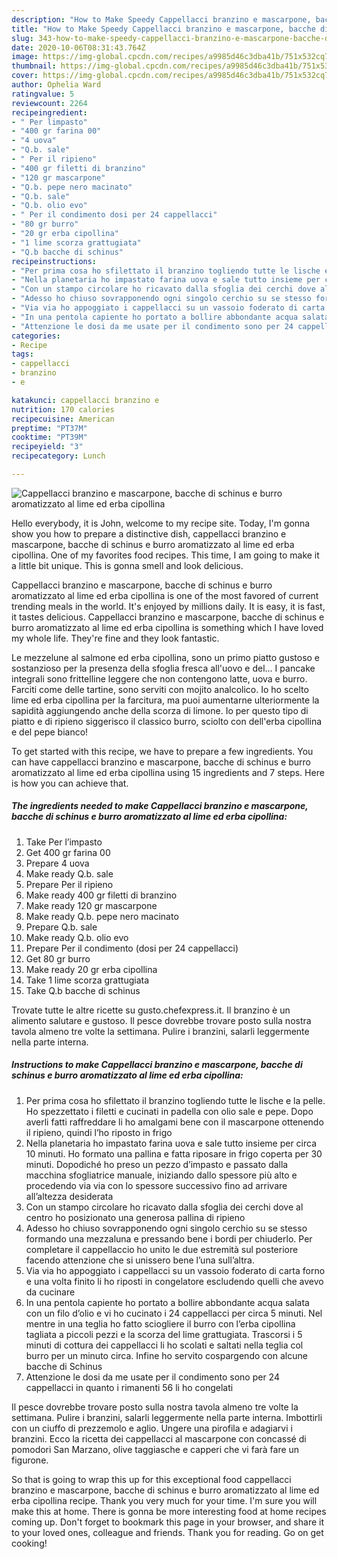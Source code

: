```yaml
---
description: "How to Make Speedy Cappellacci branzino e mascarpone, bacche di schinus e burro aromatizzato al lime ed erba cipollina"
title: "How to Make Speedy Cappellacci branzino e mascarpone, bacche di schinus e burro aromatizzato al lime ed erba cipollina"
slug: 343-how-to-make-speedy-cappellacci-branzino-e-mascarpone-bacche-di-schinus-e-burro-aromatizzato-al-lime-ed-erba-cipollina
date: 2020-10-06T08:31:43.764Z
image: https://img-global.cpcdn.com/recipes/a9985d46c3dba41b/751x532cq70/cappellacci-branzino-e-mascarpone-bacche-di-schinus-e-burro-aromatizzato-al-lime-ed-erba-cipollina-recipe-main-photo.jpg
thumbnail: https://img-global.cpcdn.com/recipes/a9985d46c3dba41b/751x532cq70/cappellacci-branzino-e-mascarpone-bacche-di-schinus-e-burro-aromatizzato-al-lime-ed-erba-cipollina-recipe-main-photo.jpg
cover: https://img-global.cpcdn.com/recipes/a9985d46c3dba41b/751x532cq70/cappellacci-branzino-e-mascarpone-bacche-di-schinus-e-burro-aromatizzato-al-lime-ed-erba-cipollina-recipe-main-photo.jpg
author: Ophelia Ward
ratingvalue: 5
reviewcount: 2264
recipeingredient:
- " Per limpasto"
- "400 gr farina 00"
- "4 uova"
- "Q.b. sale"
- " Per il ripieno"
- "400 gr filetti di branzino"
- "120 gr mascarpone"
- "Q.b. pepe nero macinato"
- "Q.b. sale"
- "Q.b. olio evo"
- " Per il condimento dosi per 24 cappellacci"
- "80 gr burro"
- "20 gr erba cipollina"
- "1 lime scorza grattugiata"
- "Q.b bacche di schinus"
recipeinstructions:
- "Per prima cosa ho sfilettato il branzino togliendo tutte le lische e la pelle. Ho spezzettato i filetti e cucinati in padella con olio sale e pepe. Dopo averli fatti raffreddare li ho amalgami bene con il mascarpone ottenendo il ripieno, quindi l’ho riposto in frigo"
- "Nella planetaria ho impastato farina uova e sale tutto insieme per circa 10 minuti. Ho formato una pallina e fatta riposare in frigo coperta per 30 minuti. Dopodiché ho preso un pezzo d’impasto e passato dalla macchina sfogliatrice manuale, iniziando dallo spessore più alto e procedendo via via con lo spessore successivo fino ad arrivare all’altezza desiderata"
- "Con un stampo circolare ho ricavato dalla sfoglia dei cerchi dove al centro ho posizionato una generosa pallina di ripieno"
- "Adesso ho chiuso sovrapponendo ogni singolo cerchio su se stesso formando una mezzaluna e pressando bene i bordi per chiuderlo. Per completare il cappellaccio ho unito le due estremità sul posteriore facendo attenzione che si unissero bene l’una sull’altra."
- "Via via ho appoggiato i cappellacci su un vassoio foderato di carta forno e una volta finito li ho riposti in congelatore escludendo quelli che avevo da cucinare"
- "In una pentola capiente ho portato a bollire abbondante acqua salata con un filo d’olio e vi ho cucinato i 24 cappellacci per circa 5 minuti. Nel mentre in una teglia ho fatto sciogliere il burro con l’erba cipollina tagliata a piccoli pezzi e la scorza del lime grattugiata. Trascorsi i 5 minuti di cottura dei cappellacci li ho scolati e saltati nella teglia col burro per un minuto circa. Infine ho servito cospargendo con alcune bacche di Schinus"
- "Attenzione le dosi da me usate per il condimento sono per 24 cappellacci in quanto i rimanenti 56 li ho congelati"
categories:
- Recipe
tags:
- cappellacci
- branzino
- e

katakunci: cappellacci branzino e 
nutrition: 170 calories
recipecuisine: American
preptime: "PT37M"
cooktime: "PT39M"
recipeyield: "3"
recipecategory: Lunch

---
```



![Cappellacci branzino e mascarpone, bacche di schinus e burro aromatizzato al lime ed erba cipollina](https://img-global.cpcdn.com/recipes/a9985d46c3dba41b/751x532cq70/cappellacci-branzino-e-mascarpone-bacche-di-schinus-e-burro-aromatizzato-al-lime-ed-erba-cipollina-recipe-main-photo.jpg)

Hello everybody, it is John, welcome to my recipe site. Today, I'm gonna show you how to prepare a distinctive dish, cappellacci branzino e mascarpone, bacche di schinus e burro aromatizzato al lime ed erba cipollina. One of my favorites food recipes. This time, I am going to make it a little bit unique. This is gonna smell and look delicious.

Cappellacci branzino e mascarpone, bacche di schinus e burro aromatizzato al lime ed erba cipollina is one of the most favored of current trending meals in the world. It's enjoyed by millions daily. It is easy, it is fast, it tastes delicious. Cappellacci branzino e mascarpone, bacche di schinus e burro aromatizzato al lime ed erba cipollina is something which I have loved my whole life. They're fine and they look fantastic.

Le mezzelune al salmone ed erba cipollina, sono un primo piatto gustoso e sostanzioso per la presenza della sfoglia fresca all&#39;uovo e del… I pancake integrali sono frittelline leggere che non contengono latte, uova e burro. Farciti come delle tartine, sono serviti con mojito analcolico. Io ho scelto lime ed erba cipollina per la farcitura, ma puoi aumentarne ulteriormente la sapidità aggiungendo anche della scorza di limone. Io per questo tipo di piatto e di ripieno siggerisco il classico burro, sciolto con dell&#39;erba cipollina e del pepe bianco!


To get started with this recipe, we have to prepare a few ingredients. You can have cappellacci branzino e mascarpone, bacche di schinus e burro aromatizzato al lime ed erba cipollina using 15 ingredients and 7 steps. Here is how you can achieve that.

<!--inarticleads1-->

##### The ingredients needed to make Cappellacci branzino e mascarpone, bacche di schinus e burro aromatizzato al lime ed erba cipollina:

1. Take  Per l’impasto
1. Get 400 gr farina 00
1. Prepare 4 uova
1. Make ready Q.b. sale
1. Prepare  Per il ripieno
1. Make ready 400 gr filetti di branzino
1. Make ready 120 gr mascarpone
1. Make ready Q.b. pepe nero macinato
1. Prepare Q.b. sale
1. Make ready Q.b. olio evo
1. Prepare  Per il condimento (dosi per 24 cappellacci)
1. Get 80 gr burro
1. Make ready 20 gr erba cipollina
1. Take 1 lime scorza grattugiata
1. Take Q.b bacche di schinus


Trovate tutte le altre ricette su gusto.chefexpress.it. Il branzino è un alimento salutare e gustoso. Il pesce dovrebbe trovare posto sulla nostra tavola almeno tre volte la settimana. Pulire i branzini, salarli leggermente nella parte interna. 

<!--inarticleads2-->

##### Instructions to make Cappellacci branzino e mascarpone, bacche di schinus e burro aromatizzato al lime ed erba cipollina:

1. Per prima cosa ho sfilettato il branzino togliendo tutte le lische e la pelle. Ho spezzettato i filetti e cucinati in padella con olio sale e pepe. Dopo averli fatti raffreddare li ho amalgami bene con il mascarpone ottenendo il ripieno, quindi l’ho riposto in frigo
1. Nella planetaria ho impastato farina uova e sale tutto insieme per circa 10 minuti. Ho formato una pallina e fatta riposare in frigo coperta per 30 minuti. Dopodiché ho preso un pezzo d’impasto e passato dalla macchina sfogliatrice manuale, iniziando dallo spessore più alto e procedendo via via con lo spessore successivo fino ad arrivare all’altezza desiderata
1. Con un stampo circolare ho ricavato dalla sfoglia dei cerchi dove al centro ho posizionato una generosa pallina di ripieno
1. Adesso ho chiuso sovrapponendo ogni singolo cerchio su se stesso formando una mezzaluna e pressando bene i bordi per chiuderlo. Per completare il cappellaccio ho unito le due estremità sul posteriore facendo attenzione che si unissero bene l’una sull’altra.
1. Via via ho appoggiato i cappellacci su un vassoio foderato di carta forno e una volta finito li ho riposti in congelatore escludendo quelli che avevo da cucinare
1. In una pentola capiente ho portato a bollire abbondante acqua salata con un filo d’olio e vi ho cucinato i 24 cappellacci per circa 5 minuti. Nel mentre in una teglia ho fatto sciogliere il burro con l’erba cipollina tagliata a piccoli pezzi e la scorza del lime grattugiata. Trascorsi i 5 minuti di cottura dei cappellacci li ho scolati e saltati nella teglia col burro per un minuto circa. Infine ho servito cospargendo con alcune bacche di Schinus
1. Attenzione le dosi da me usate per il condimento sono per 24 cappellacci in quanto i rimanenti 56 li ho congelati


Il pesce dovrebbe trovare posto sulla nostra tavola almeno tre volte la settimana. Pulire i branzini, salarli leggermente nella parte interna. Imbottirli con un ciuffo di prezzemolo e aglio. Ungere una pirofila e adagiarvi i branzini. Ecco la ricetta dei cappellacci al mascarpone con concassé di pomodori San Marzano, olive taggiasche e capperi che vi farà fare un figurone. 

So that is going to wrap this up for this exceptional food cappellacci branzino e mascarpone, bacche di schinus e burro aromatizzato al lime ed erba cipollina recipe. Thank you very much for your time. I'm sure you will make this at home. There is gonna be more interesting food at home recipes coming up. Don't forget to bookmark this page in your browser, and share it to your loved ones, colleague and friends. Thank you for reading. Go on get cooking!
